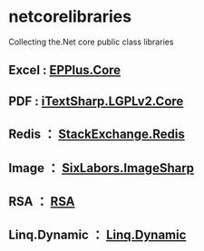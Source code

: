 # netcorelibraries
Collecting the.Net core public class libraries


## Excel : <a href="https://github.com/VahidN/EPPlus.Core" target="_blank">EPPlus.Core</a>
## PDF : <a href="https://github.com/VahidN/iTextSharp.LGPLv2.Core" target="_blank">iTextSharp.LGPLv2.Core</a>
## Redis ： <a href="https://github.com/StackExchange/StackExchange.Redis" target="_blank">StackExchange.Redis</a>
## Image ： <a href="https://github.com/SixLabors/ImageSharp" target="_blank">SixLabors.ImageSharp</a>
## RSA ： <a href="https://github.com/stulzq/DotnetCore.RSA" target="_blank">RSA</a>
## Linq.Dynamic ： <a href="https://github.com/StefH/System.Linq.Dynamic.Core" target="_blank">Linq.Dynamic</a>
